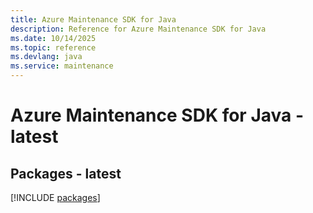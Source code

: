 ```yaml
---
title: Azure Maintenance SDK for Java
description: Reference for Azure Maintenance SDK for Java
ms.date: 10/14/2025
ms.topic: reference
ms.devlang: java
ms.service: maintenance
---
```

# Azure Maintenance SDK for Java - latest
## Packages - latest
[!INCLUDE [packages](maintenance-index.md)]